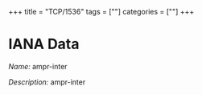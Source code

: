 +++
title = "TCP/1536"
tags = [""]
categories = [""]
+++

# IANA Data

_Name:_ ampr-inter

_Description:_ ampr-inter

